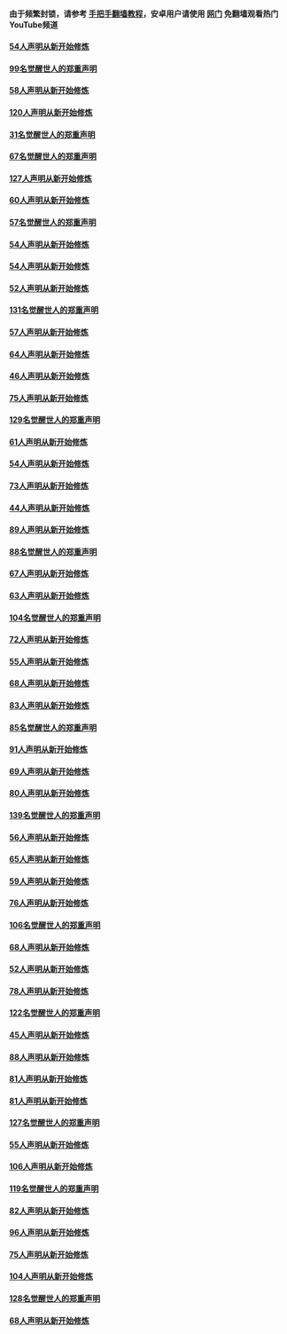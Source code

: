 #### 由于频繁封锁，请参考 [手把手翻墙教程](https://github.com/gfw-breaker/guides/wiki/)，安卓用户请使用 [网门](https://github.com/gfw-breaker/nogfw/blob/master/dl.md?t=02140800) 免翻墙观看热门YouTube频道 

#### [54人声明从新开始修炼](../pages/91/420529.md?t=02140800) 

#### [99名觉醒世人的郑重声明](../pages/91/420528.md?t=02140800) 

#### [58人声明从新开始修炼](../pages/91/420198.md?t=02140800) 

#### [120人声明从新开始修炼](../pages/91/420141.md?t=02140800) 

#### [31名觉醒世人的郑重声明](../pages/91/420197.md?t=02140800) 

#### [67名觉醒世人的郑重声明](../pages/91/420140.md?t=02140800) 

#### [127人声明从新开始修炼](../pages/91/420082.md?t=02140800) 

#### [60人声明从新开始修炼](../pages/91/420081.md?t=02140800) 

#### [57名觉醒世人的郑重声明](../pages/91/420080.md?t=02140800) 

#### [54人声明从新开始修炼](../pages/91/419533.md?t=02140800) 

#### [54人声明从新开始修炼](../pages/91/419532.md?t=02140800) 

#### [52人声明从新开始修炼](../pages/91/419531.md?t=02140800) 

#### [131名觉醒世人的郑重声明](../pages/91/419530.md?t=02140800) 

#### [57人声明从新开始修炼](../pages/91/419430.md?t=02140800) 

#### [64人声明从新开始修炼](../pages/91/419429.md?t=02140800) 

#### [46人声明从新开始修炼](../pages/91/419428.md?t=02140800) 

#### [75人声明从新开始修炼](../pages/91/419427.md?t=02140800) 

#### [129名觉醒世人的郑重声明](../pages/91/419426.md?t=02140800) 

#### [61人声明从新开始修炼](../pages/91/419198.md?t=02140800) 

#### [54人声明从新开始修炼](../pages/91/419197.md?t=02140800) 

#### [73人声明从新开始修炼](../pages/91/419196.md?t=02140800) 

#### [44人声明从新开始修炼](../pages/91/419075.md?t=02140800) 

#### [89人声明从新开始修炼](../pages/91/419074.md?t=02140800) 

#### [88名觉醒世人的郑重声明](../pages/91/419195.md?t=02140800) 

#### [67人声明从新开始修炼](../pages/91/419073.md?t=02140800) 

#### [63人声明从新开始修炼](../pages/91/419072.md?t=02140800) 

#### [104名觉醒世人的郑重声明](../pages/91/419071.md?t=02140800) 

#### [72人声明从新开始修炼](../pages/91/418902.md?t=02140800) 

#### [55人声明从新开始修炼](../pages/91/418901.md?t=02140800) 

#### [68人声明从新开始修炼](../pages/91/418900.md?t=02140800) 

#### [83人声明从新开始修炼](../pages/91/418757.md?t=02140800) 

#### [85名觉醒世人的郑重声明](../pages/91/418899.md?t=02140800) 

#### [91人声明从新开始修炼](../pages/91/418756.md?t=02140800) 

#### [69人声明从新开始修炼](../pages/91/418755.md?t=02140800) 

#### [80人声明从新开始修炼](../pages/91/418754.md?t=02140800) 

#### [139名觉醒世人的郑重声明](../pages/91/418753.md?t=02140800) 

#### [56人声明从新开始修炼](../pages/91/418594.md?t=02140800) 

#### [65人声明从新开始修炼](../pages/91/418593.md?t=02140800) 

#### [59人声明从新开始修炼](../pages/91/418592.md?t=02140800) 

#### [76人声明从新开始修炼](../pages/91/418431.md?t=02140800) 

#### [106名觉醒世人的郑重声明](../pages/91/418591.md?t=02140800) 

#### [68人声明从新开始修炼](../pages/91/418430.md?t=02140800) 

#### [52人声明从新开始修炼](../pages/91/418429.md?t=02140800) 

#### [78人声明从新开始修炼](../pages/91/418428.md?t=02140800) 

#### [122名觉醒世人的郑重声明](../pages/91/418427.md?t=02140800) 

#### [45人声明从新开始修炼](../pages/91/418248.md?t=02140800) 

#### [88人声明从新开始修炼](../pages/91/418247.md?t=02140800) 

#### [81人声明从新开始修炼](../pages/91/418246.md?t=02140800) 

#### [81人声明从新开始修炼](../pages/91/418139.md?t=02140800) 

#### [127名觉醒世人的郑重声明](../pages/91/418245.md?t=02140800) 

#### [55人声明从新开始修炼](../pages/91/418138.md?t=02140800) 

#### [106人声明从新开始修炼](../pages/91/418137.md?t=02140800) 

#### [119名觉醒世人的郑重声明](../pages/91/418135.md?t=02140800) 

#### [82人声明从新开始修炼](../pages/91/418136.md?t=02140800) 

#### [96人声明从新开始修炼](../pages/91/417831.md?t=02140800) 

#### [75人声明从新开始修炼](../pages/91/417830.md?t=02140800) 

#### [104人声明从新开始修炼](../pages/91/417829.md?t=02140800) 

#### [128名觉醒世人的郑重声明](../pages/91/417828.md?t=02140800) 

#### [68人声明从新开始修炼](../pages/91/417173.md?t=02140800) 

